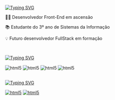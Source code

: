 [![Typing SVG](https://readme-typing-svg.demolab.com?font=Fira+Code&pause=1000&color=0A33B1&width=435&lines=Ol%C3%A1%2C+sou+Ivan+Junior)](https://git.io/typing-svg)

👨‍💻 Desenvolvedor Front-End em ascensão

📚 Estudante do 3º ano de Sistemas da Informação

💡 Futuro desenvolvedor FullStack em formação

<br>

[![Typing SVG](https://readme-typing-svg.demolab.com?font=Fira+Code&pause=1000&color=0A33B1&width=435&lines=MINHAS+HABILIDADES)](https://git.io/typing-svg)

<div style="display: inline_block">
<img align="center"  alt="html5" src="https://img.shields.io/badge/HTML5-E34F26?style=for-the-badge&logo=html5&logoColor=white"/> 
<img align="center"  alt="html5" src="https://img.shields.io/badge/CSS3-1572B6?style=for-the-badge&logo=css3&logoColor=white"/>
<img align="center"  alt="html5" src="https://img.shields.io/badge/JavaScript-fcf914?style=for-the-badge&logo=javascript&logoColor=white"/> 
<img align="center"  alt="html5" src="https://img.shields.io/badge/Adobe%20Photoshop-31A8FF?style=for-the-badge&logo=Adobe%20Photoshop&logoColor=black"
<img align="center"  alt="html5" src="https://camo.githubusercontent.com/6cf9abe9d706421df40ff4feff208a5728df2b77f9eb21f24d09df00a0d69203/68747470733a2f2f696d672e736869656c64732e696f2f62616467652f547970655363726970742d3030374143433f7374796c653d666f722d7468652d6261646765266c6f676f3d74797065736372697074266c6f676f436f6c6f723d7768697465" />
</div> 

<br>

[![Typing SVG](https://readme-typing-svg.demolab.com?font=Fira+Code&pause=1000&color=0A33B1&width=435&lines=Entre+em+contato+comigo%3A)](https://git.io/typing-svg)
<div style="display: inline_block">
<a href="https://www.linkedin.com/in/ivan-junior-544a07a6/" target="_blank"> <img align="center"  alt="html5" src="https://img.shields.io/badge/-LinkedIn-%230077B5?style=for-the-badge&logo=linkedin&logoColor=white" target="_blank"></a>
<a href="https://www.instagram.com/_ivnjunior/?igshid=NzZlODBkYWE4Ng%3D%3D" target="_blank"> <img align="center"  alt="html5" src="https://img.shields.io/badge/Instagram-E4405F?style=for-the-badge&logo=instagram&logoColor=white"></a>

</div>


<br>
